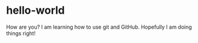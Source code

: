 # hello-world

How are you? I am learning how to use git and GitHub. Hopefully I am doing things right!
